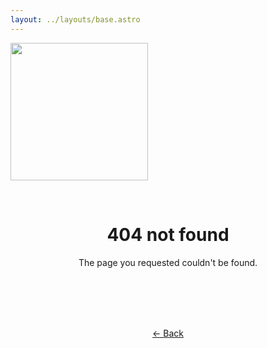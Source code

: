 ```yaml
---
layout: ../layouts/base.astro
---
```


<a href="/"><img src="/logo.png" height="220" class="logo"></a><br>

<br>

<center>

# 404 not found

The page you requested couldn't be found.

<br><br><br><br>

[&larr; Back](javascript:history.back())

</center>

<br><br><br><br>

<style>
	label {
		text-align: left;
		line-height: 1.75;
	}
	input,
	textarea {
		width: 300px !important;
	}
	.center {
		text-align: center;
	}
</style>
